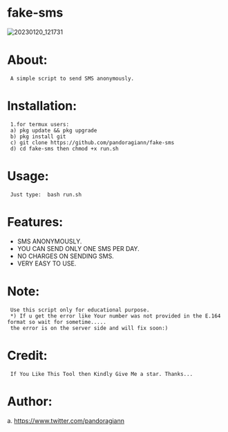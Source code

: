 # fake-sms
![20230120_121731](https://user-images.githubusercontent.com/122471110/213659523-7531b349-bd5c-4a1f-8cda-66b7280e35bd.jpg)




# About:
     A simple script to send SMS anonymously.

# Installation:
     1.for termux users:
     a) pkg update && pkg upgrade
     b) pkg install git
     c) git clone https://github.com/pandoragiann/fake-sms
     d) cd fake-sms then chmod +x run.sh

# Usage:
     Just type:  bash run.sh

# Features:
+ SMS ANONYMOUSLY.
+ YOU CAN SEND ONLY ONE SMS PER DAY.
+ NO CHARGES ON SENDING SMS.
+ VERY EASY TO USE.

# Note:
     Use this script only for educational purpose.
     *) If u get the error like Your number was not provided in the E.164 format so wait for sometime.....
     the error is on the server side and will fix soon:)

# Credit:
     If You Like This Tool then Kindly Give Me a star. Thanks...

# Author:
 a. https://www.twitter.com/pandoragiann
